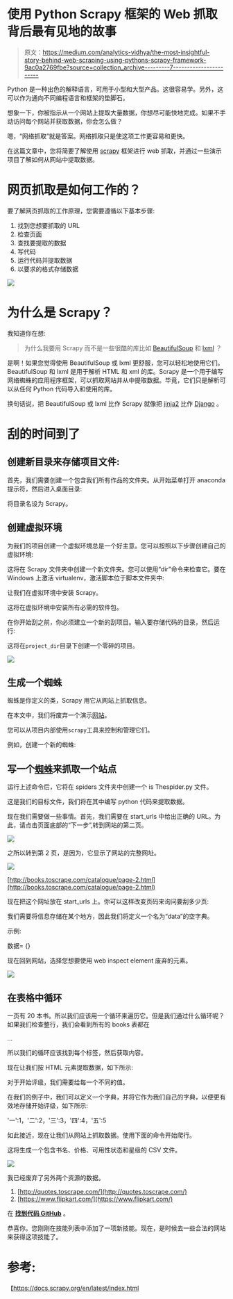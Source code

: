 # 使用 Python Scrapy 框架的 Web 抓取背后最有见地的故事

> 原文：<https://medium.com/analytics-vidhya/the-most-insightful-story-behind-web-scraping-using-pythons-scrapy-framework-9ac0a2769fbe?source=collection_archive---------7----------------------->

Python 是一种出色的解释语言，可用于小型和大型产品。这很容易学。另外，这可以作为通向不同编程语言和框架的垫脚石。

想象一下，你被指示从一个网站上提取大量数据，你想尽可能快地完成。如果不手动访问每个网站并获取数据，你会怎么做？

嗯，“网络抓取”就是答案。网络抓取只是使这项工作更容易和更快。

在这篇文章中，您将简要了解使用 [scrapy](https://scrapy.org/) 框架进行 web 抓取，并通过一些演示项目了解如何从网站中提取数据。

# 网页抓取是如何工作的？

要了解网页抓取的工作原理，您需要遵循以下基本步骤:

1.  找到您想要抓取的 URL
2.  检查页面
3.  查找要提取的数据
4.  写代码
5.  运行代码并提取数据
6.  以要求的格式存储数据

![](img/502c9419508c2810346b6194ba28d25e.png)

# 为什么是 Scrapy？

我知道你在想:

> 为什么我要用 Scrapy 而不是一些很酷的库比如 [BeautifulSoup](https://www.crummy.com/software/BeautifulSoup/) 和 [lxml](http://lxml.de/) ？

是啊！如果您觉得使用 BeautifulSoup 或 lxml 更舒服，您可以轻松地使用它们。BeautifulSoup 和 lxml 是用于解析 HTML 和 xml 的库。Scrapy 是一个用于编写网络蜘蛛的应用程序框架，可以抓取网站并从中提取数据。毕竟，它们只是解析可以从任何 Python 代码导入和使用的库。

换句话说，把 BeautifulSoup 或 lxml 比作 Scrapy 就像把 [jinja2](http://jinja.pocoo.org/) 比作 [Django](https://www.djangoproject.com/) 。

# 刮的时间到了

## 创建新目录来存储项目文件:

首先，我们需要创建一个包含我们所有作品的文件夹。从开始菜单打开 anaconda 提示符，然后进入桌面目录:

将目录名设为 Scrapy。

## 创建虚拟环境

为我们的项目创建一个虚拟环境总是一个好主意。您可以按照以下步骤创建自己的虚拟环境:

这将在 Scrapy 文件夹中创建一个新文件夹。您可以使用“dir”命令来检查它。要在 Windows 上激活 virtualenv，激活脚本位于脚本文件夹中:

让我们在虚拟环境中安装 Scrapy。

这将在虚拟环境中安装所有必需的软件包。

在你开始刮之前，你必须建立一个新的刮项目。输入要存储代码的目录，然后运行:

这将在`project_dir`目录下创建一个零碎的项目。

![](img/144fe49aebf0976f2a476e6fb8f3c313.png)

## 生成一个蜘蛛

蜘蛛是你定义的类，Scrapy 用它从网站上抓取信息。

在本文中，我们将废弃一个演示[网站](http://books.toscrape.com/)。

您可以从项目内部使用`scrapy`工具来控制和管理它们。

例如，创建一个新的蜘蛛:

## 写一个[蜘蛛](https://docs.scrapy.org/en/latest/topics/spiders.html#topics-spiders)来抓取一个站点

运行上述命令后，它将在 spiders 文件夹中创建一个 is Thespider.py 文件。

这是我们的目标文件，我们将在其中编写 python 代码来提取数据。

现在我们需要做一些事情。首先，我们需要在 start_urls 中给出正确的 URL。为此，请点击页面底部的“下一步”,转到网站的第二页。

![](img/21fba0bf9cc511d3a888b2758840785f.png)

之所以转到第 2 页，是因为，它显示了网站的完整网址。

![](img/569797357c7cebab9daf7c5767be3dab.png)

[http://books.toscrape.com/catalogue/page-2.html](http://books.toscrape.com/catalogue/page-2.html)

现在把这个网址放在 start_urls 上。你可以这样改变页码来询问要刮多少页:

我们需要将信息存储在某个地方，因此我们将定义一个名为“data”的空字典。

示例:

数据= {}

现在回到网站，选择您想要使用 web inspect element 废弃的元素。

![](img/de334d7b015bab5ff6d91ff94cf3d24e.png)

## 在表格中循环

一页有 20 本书。所以我们应该用一个循环来遍历它。但是我们通过什么循环呢？如果我们检查整行，我们会看到所有的 books 表都在

…

所以我们的循环应该找到每个标签，然后获取内容。

现在让我们按 HTML 元素提取数据，如下所示:

对于开始评级，我们需要给每一个不同的值。

在我们的例子中，我们可以定义一个字典，并将它作为我们自己的字典，以便更有效地存储开始评级，如下所示:

'一':1，'二':2，'三':3，'四':4，'五':5

如此接近，现在让我们从网站上抓取数据。使用下面的命令开始爬行。

这将生成一个包含书名、价格、可用性状态和星级的 CSV 文件。

![](img/8f02dd7439966ad162ae60f95deb54b2.png)

我已经废弃了另外两个资源的数据。

1.  [http://quotes.toscrape.com/](http://quotes.toscrape.com/)
2.  [https://www.flipkart.com/](https://www.flipkart.com/)

在 [**找到代码 GitHub**](https://github.com/ishritam/Web-Scraping-using-Python-s-Scrapy-Framework) 。

恭喜你。您刚刚在技能列表中添加了一项新技能。现在，是时候去一些合法的网站来获得这项技能了。

# 参考:

【https://docs.scrapy.org/en/latest/index.html 